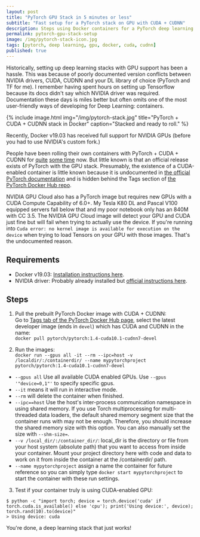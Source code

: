 ```yaml
---
layout: post
title: "PyTorch GPU Stack in 5 minutes or less"
subtitle: "Fast setup for a PyTorch stack on GPU with CUDA + CUDNN"
description: Steps using Docker containers for a PyTorch deep learning stack on GPU with CUDA + CUDNN.
permalink: pytorch-gpu-stack-setup
image: /img/pytorch-stack-icon.jpg
tags: [pytorch, deep learning, gpu, docker, cuda, cudnn]
published: true
---
```


Historically, setting up deep learning stacks with GPU support has been a hassle.
This was because of poorly documented version conflicts between NVIDIA drivers, CUDA, CUDNN and your DL library of choice (PyTorch and TF for me).
I remember having spent hours on setting up Tensorflow because its docs didn't say which NVIDIA driver was required.
Documentation these days is miles better but often omits one of the most user-friendly ways of developing for Deep Learning: containers.

{% include image.html
            img="/img/pytorch-stack.jpg"
            title="PyTorch + CUDA + CUDNN stack in Docker"
            caption="Stacked and ready to roll." %}

Recently, Docker v19.03 has received full support for NVIDIA GPUs (before you had to use NVIDIA's custom fork.)

People have been rolling their own containers with PyTorch + CUDA + CUDNN for [quite](https://github.com/anibali/docker-pytorch) [some time](https://hub.docker.com/r/ceshine/cuda-pytorch/) now.
But little known is that an official release exists of PyTorch with the GPU stack.
Presumably, the existence of a CUDA-enabled container is little known because it is undocumented in [the official PyTorch documentation](https://pytorch.org/docs/stable/index.html) and is hidden behind the Tags section of [the PyTorch Docker Hub repo](https://hub.docker.com/r/pytorch/pytorch/).

NVIDIA GPU Cloud also has a PyTorch image but requires new GPUs with a CUDA Compute Capability of 6.0+.
My Tesla K80 DL and Pascal V100 equipped servers fall below that and my poor notebook only has an 840M with CC 3.5.
The NVIDIA GPU Cloud image will detect your GPU and CUDA just fine but will fail when trying to actually use the device.
If you're running into `Cuda error: no kernel image is available for execution on the device` when trying to load Tensors on your GPU with those images.
That's the undocumented reason.

## Requirements
- Docker v19.03: [Installation instructions here](https://docs.docker.com/install/).
- NVIDIA driver: Probably already installed but [official instructions here](https://www.nvidia.com/Download/).

## Steps
1. Pull the prebuilt PyTorch Docker image with CUDA + CUDNN: <br/>Go to [Tags tab of the PyTorch Docker Hub page](https://hub.docker.com/r/pytorch/pytorch/tags), select the latest developer image (ends in `devel`) which has CUDA and CUDNN in the name:
  <br/>`docker pull pytorch/pytorch:1.4-cuda10.1-cudnn7-devel`

2. Run the images: <br/>`docker run --gpus all -it --rm --ipc=host -v /localdir/:/containerdir/ --name mypytorchproject pytorch/pytorch:1.4-cuda10.1-cudnn7-devel`
  - `--gpus all` Use all available CUDA enabled GPUs. Use `--gpus '"device=0,1"'` to specify specific gpus.
  - `--it` means it will run in interactive mode.
  - `--rm` will delete the container when finished.
  - `--ipc==host` Use the host's inter-process communication namespace in using shared memory. If you use Torch multiprocessing for multi-threaded data loaders, the default shared memory segment size that the container runs with may not be enough. Therefore, you should increase the shared memory size with this option. You can also manually set the size with `--shm-size=`.
  - `--v /local_dir/:/container_dir/`: local_dir is the directory or file from your host system (absolute path) that you want to access from inside your container. Mount your project directory here with code and data to work on it from inside the container at the /containerdir/ path. 
  - `--name mypytorchproject` assign a name the container for future reference so you can simply type `docker start mypytorchproject` to start the container with these run settings.

3. Test if your container truly is using CUDA-enabled GPU:
  ```
  $ python -c "import torch; device = torch.device('cuda' if torch.cuda.is_available() else 'cpu'); print('Using device:', device); torch.rand(10).to(device)"
  > Using device: cuda
  ```

You're done, a deep learning stack that just works!
